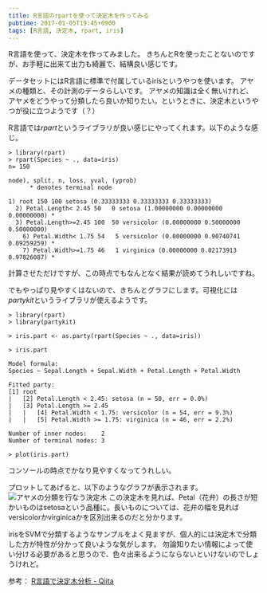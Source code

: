 ```yaml
---
title: R言語のrpartを使って決定木を作ってみる
pubtime: 2017-01-05T19:45+0900
tags: [R言語, 決定木, rpart, iris]
---
```


R言語を使って、決定木を作ってみました。
きちんとRを使ったことないのですが、お手軽に出来て出力も綺麗で、結構良い感じです。

データセットにはR言語に標準で付属しているirisというやつを使います。
アヤメの種類と、その計測のデータらしいです。
アヤメの知識は全く無いけれど、アヤメをどうやって分類したら良いか知りたい。というときに、決定木というやつが役に立つようです（？）

R言語では*rpart*というライブラリが良い感じにやってくれます。以下のような感じ。
```
> library(rpart)
> rpart(Species ~ ., data=iris)
n= 150

node), split, n, loss, yval, (yprob)
      * denotes terminal node

1) root 150 100 setosa (0.33333333 0.33333333 0.33333333)
  2) Petal.Length< 2.45 50   0 setosa (1.00000000 0.00000000 0.00000000) *
  3) Petal.Length>=2.45 100  50 versicolor (0.00000000 0.50000000 0.50000000)
    6) Petal.Width< 1.75 54   5 versicolor (0.00000000 0.90740741 0.09259259) *
    7) Petal.Width>=1.75 46   1 virginica (0.00000000 0.02173913 0.97826087) *
```
計算させただけですが、この時点でもなんとなく結果が読めてうれしいですね。

でもやっぱり見やすくはないので、きちんとグラフにします。可視化には*partykit*というライブラリが使えるようです。
```
> library(rpart)
> library(partykit)

> iris.part <- as.party(rpart(Species ~ ., data=iris))

> iris.part

Model formula:
Species ~ Sepal.Length + Sepal.Width + Petal.Length + Petal.Width

Fitted party:
[1] root
|   [2] Petal.Length < 2.45: setosa (n = 50, err = 0.0%)
|   [3] Petal.Length >= 2.45
|   |   [4] Petal.Width < 1.75: versicolor (n = 54, err = 9.3%)
|   |   [5] Petal.Width >= 1.75: virginica (n = 46, err = 2.2%)

Number of inner nodes:    2
Number of terminal nodes: 3

> plot(iris.part)
```
コンソールの時点でかなり見やすくなってうれしい。

プロットしてあげると、以下のようなグラフが表示されます。
![アヤメの分類を行なう決定木](/blog/2017/01/iris-party.png)
この決定木を見れば、Petal（花弁）の長さが短かいものはsetosaという品種に。長いものについては、花弁の幅を見ればversicolorかvirginicaかを区別出来るのだと分かります。

irisをSVMで分類するようなサンプルをよく見ますが、個人的には決定木で分類した方が特性が分かって良いような気がします。
勿論知りたい情報によって使い分ける必要があると思うので、色々出来るようにならないといけないのでしょうけれど。

参考： [R言語で決定木分析 - Qiita](http://qiita.com/1000gou/items/a8677728e432ea734124)
